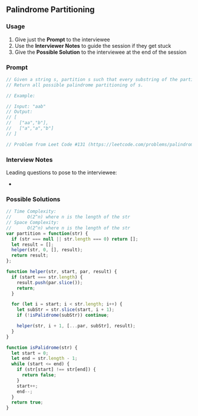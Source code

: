 ## Palindrome Partitioning

### Usage

1. Give just the **Prompt** to the interviewee
2. Use the **Interviewer Notes** to guide the session if they get stuck
3. Give the **Possible Solution** to the interviewee at the end of the session

### Prompt

```javascript
// Given a string s, partition s such that every substring of the partition is a palindrome.
// Return all possible palindrome partitioning of s.

// Example:

// Input: "aab"
// Output:
// [
//   ["aa","b"],
//   ["a","a","b"]
// ]

// Problem from Leet Code #131 (https://leetcode.com/problems/palindrome-partitioning/description/)
```

### Interview Notes

Leading questions to pose to the interviewee:

-

### Possible Solutions

```javascript
// Time Complexity: 
//      O(2^n) where n is the length of the str
// Space Complexity:
//      O(2^n) where n is the length of the str
var partition = function(str) {
  if (str === null || str.length === 0) return [];
  let result = [];
  helper(str, 0, [], result);
  return result;
};

function helper(str, start, par, result) {
  if (start === str.length) {
    result.push(par.slice());
    return;
  }

  for (let i = start; i < str.length; i++) {
    let subStr = str.slice(start, i + 1);
    if (!isPalidrome(subStr)) continue;

    helper(str, i + 1, [...par, subStr], result);
  }
}

function isPalidrome(str) {
  let start = 0;
  let end = str.length - 1;
  while (start <= end) {
    if (str[start] !== str[end]) {
      return false;
    }
    start++;
    end--;
  }
  return true;
}
```
